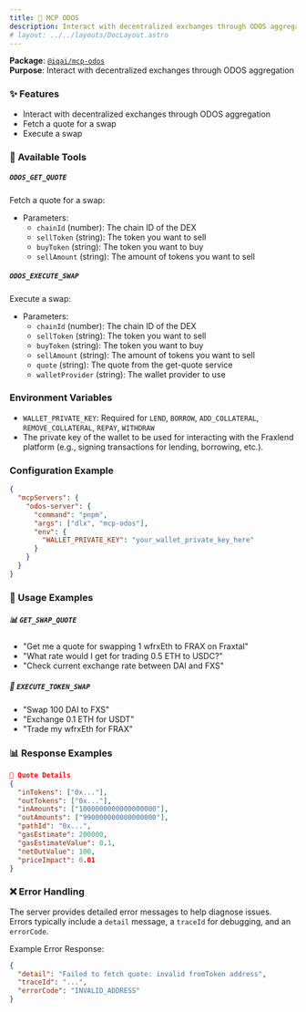 ```yaml
---
title: 🔄 MCP ODOS
description: Interact with decentralized exchanges through ODOS aggregation
# layout: ../../layouts/DocLayout.astro
---
```


**Package**: [`@iqai/mcp-odos`](https://www.npmjs.com/package/@iqai/mcp-odos)  
**Purpose**: Interact with decentralized exchanges through ODOS aggregation

### ✨ Features

- Interact with decentralized exchanges through ODOS aggregation
- Fetch a quote for a swap
- Execute a swap

### 🔧 Available Tools

##### `ODOS_GET_QUOTE`

Fetch a quote for a swap:

- Parameters:
  - `chainId` (number): The chain ID of the DEX
  - `sellToken` (string): The token you want to sell
  - `buyToken` (string): The token you want to buy
  - `sellAmount` (string): The amount of tokens you want to sell

##### `ODOS_EXECUTE_SWAP`

Execute a swap:

- Parameters:
  - `chainId` (number): The chain ID of the DEX
  - `sellToken` (string): The token you want to sell
  - `buyToken` (string): The token you want to buy
  - `sellAmount` (string): The amount of tokens you want to sell
  - `quote` (string): The quote from the get-quote service
  - `walletProvider` (string): The wallet provider to use

### Environment Variables

- `WALLET_PRIVATE_KEY`: Required for `LEND`, `BORROW`, `ADD_COLLATERAL`, `REMOVE_COLLATERAL`, `REPAY`, `WITHDRAW`
- The private key of the wallet to be used for interacting with the Fraxlend platform (e.g., signing transactions for lending, borrowing, etc.).

### Configuration Example

```json
{
  "mcpServers": {
    "odos-server": {
      "command": "pnpm",
      "args": ["dlx", "mcp-odos"],
      "env": {
        "WALLET_PRIVATE_KEY": "your_wallet_private_key_here"
      }
    }
  }
}
```

### 💬 Usage Examples

##### 📊 `GET_SWAP_QUOTE`

- "Get me a quote for swapping 1 wfrxEth to FRAX on Fraxtal"
- "What rate would I get for trading 0.5 ETH to USDC?"
- "Check current exchange rate between DAI and FXS"

##### 💱 `EXECUTE_TOKEN_SWAP`

- "Swap 100 DAI to FXS"
- "Exchange 0.1 ETH for USDT"
- "Trade my wfrxEth for FRAX"

### 📊 Response Examples

```json
💱 Quote Details
{
  "inTokens": ["0x..."],
  "outTokens": ["0x..."],
  "inAmounts": ["1000000000000000000"],
  "outAmounts": ["990000000000000000"],
  "pathId": "0x...",
  "gasEstimate": 200000,
  "gasEstimateValue": 0.1,
  "netOutValue": 100,
  "priceImpact": 0.01
}
```

### ❌ Error Handling

The server provides detailed error messages to help diagnose issues. Errors typically include a `detail` message, a `traceId` for debugging, and an `errorCode`.

Example Error Response:

```json
{
  "detail": "Failed to fetch quote: invalid fromToken address",
  "traceId": "...",
  "errorCode": "INVALID_ADDRESS"
}
```

